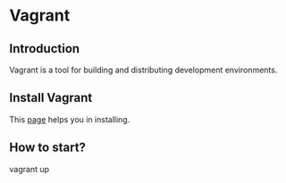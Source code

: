 # Vagrant

## Introduction

Vagrant is a tool for building and distributing development environments.

## Install Vagrant

This [page](https://www.vagrantup.com/docs/installation/source.html) helps you in installing.

## How to start?

vagrant up

